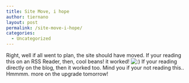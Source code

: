 ```yaml
---
title: Site Move, i hope
author: tiernano
layout: post
permalink: /site-move-i-hope/
categories:
  - Uncategorized
---
```

Right, well if all went to plan, the site should have moved. If your reading this on an RSS Reader, then, cool beans! it worked! <img src="http://www.geekphotographer.com/wp-includes/images/smilies/icon_smile.gif" alt=":)" class="wp-smiley" /> If your reading directly on the blog, then it worked too. Mind you if your not reading this.. Hmmmm. more on the upgrade tomorrow!